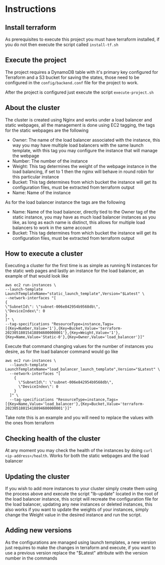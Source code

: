 # Instructions
## Install terraform
As prerequisites to execute this project you must have terraform installed, if you do not then execute the script called ``install-tf.sh``

## Execute the project
The project requires a DynamoDB table with it's primary key configured for Terraform and a S3 bucket for saving the states, those need to be configured in the ``config/backend.conf`` file for the project to work.

After the project is configured just execute the script ``execute-project.sh``

## About the cluster
The cluster is created using Nginx and works under a load balancer and static webpages, all the management is done using EC2 tagging, the tags for the static webpages are the following

- Owner: The name of the load balancer associated with the instance, this way you may have multiple load balancers with the same launch template, with this tag you may configure the instance that will manage the webpage
- Number: The number of the instance
- Weight: This tag determines the weight of the webpage instance in the load balancing, if set to 1 then the nginx will behave in round robin for this particular instance
- Bucket: This tag determines from which bucket the instance will get its configuration files, must be extracted from terraform output
- Name: Name of the instance

As for the load balancer instance the tags are the following

- Name: Name of the load balancer, directly tied to the Owner tag of the static instance, you may have as much load balancer instances as you like, as long as each name is distinct, this allows for multiple load balancers to work in the same account
- Bucket: This tag determines from which bucket the instance will get its configuration files, must be extracted from terraform output

## How to execute a cluster
Executing a cluster for the first time is as simple as running N instances for the static web pages and lastly an instance for the load balancer, an example of that would look like

```
aws ec2 run-instances \
--launch-template LaunchTemplateName="static_launch_template",Version="$Latest" \
--network-interfaces "[
{
\"SubnetId\": \"subnet-006e842954b9568db\",
\"DeviceIndex\": 0
}
]" \
--tag-specifications "ResourceType=instance,Tags=[{Key=Number,Value='1'},{Key=Bucket,Value='terraform-20230518015418894600000001'},{Key=Weight,Value='1'},{Key=Name,Value='Static-0'},{Key=Owner,Value='load_balancer'}]"
```

Execute that command changing values for the number of instances you desire, as for the load balancer command would go like

```
aws ec2 run-instances \
  --launch-template LaunchTemplateName="load_balancer_launch_template",Version="$Latest" \
  --network-interfaces "[
    {
      \"SubnetId\": \"subnet-006e842954b9568db\",
      \"DeviceIndex\": 0
    }
  ]" \
  --tag-specifications "ResourceType=instance,Tags=[{Key=Name,Value='load_balancer'},{Key=Bucket,Value='terraform-20230518015418894600000001'}]"
```
Take note this is an example and you will need to replace the values with the ones from terraform

## Checking health of the cluster
At any moment you may check the health of the instances by doing `curl <ip-address>/health`. Works for both the static webpages and the load balancer

## Updating the cluster
If you wish to add more instances to your cluster simply create them using the process above and execute the script "lb-update" located in the root of the load balancer instance, this script will recreate the configuration file for the load balancer, updating any new instances or deleted instances, this also works if you want to update the weights of your instances, simply change the Weight value in the desired instance and run the script.

## Adding new versions
As the configurations are managed using launch templates, a new version just requires to make the changes in terraform and execute, if you want to use a previous version replace the "$Latest" attribute with the version number in the commands 